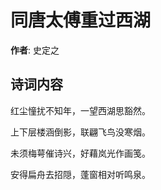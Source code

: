 # 同唐太傅重过西湖

**作者**: 史定之

## 诗词内容

红尘憧扰不知年，一望西湖思豁然。

上下层楼涵倒影，联翩飞鸟没寒烟。

未须梅萼催诗兴，好藉岚光作画笺。

安得扁舟去招隠，蓬窗相对听鸣泉。

